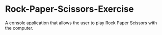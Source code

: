 # Rock-Paper-Scissors-Exercise
A console application that allows the user to play Rock Paper Scissors with the computer.
